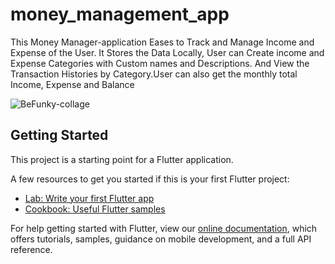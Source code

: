 # money_management_app

This Money Manager-application Eases to Track and Manage Income and Expense of the User. It Stores the Data Locally, User can Create income and Expense Categories with Custom names and Descriptions. And View the Transaction Histories by Category.User can also get the monthly total Income, Expense and Balance

![BeFunky-collage](https://user-images.githubusercontent.com/97301904/151717011-aa4e25c7-df0d-415e-b0db-a2efac3209cb.jpg)

## Getting Started

This project is a starting point for a Flutter application.

A few resources to get you started if this is your first Flutter project:

- [Lab: Write your first Flutter app](https://flutter.dev/docs/get-started/codelab)
- [Cookbook: Useful Flutter samples](https://flutter.dev/docs/cookbook)

For help getting started with Flutter, view our
[online documentation](https://flutter.dev/docs), which offers tutorials,
samples, guidance on mobile development, and a full API reference.
